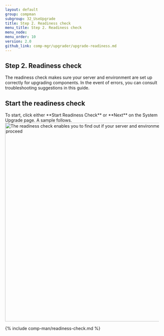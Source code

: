 ```yaml
---
layout: default 
group: compman
subgroup: 32_UseUpgrade
title: Step 2. Readiness check
menu_title: Step 2. Readiness check
menu_node: 
menu_order: 10
version: 2.0
github_link: comp-mgr/upgrader/upgrade-readiness.md
---
```


## Step 2. Readiness check
The readiness check makes sure your server and environment are set up correctly for upgrading components. In the event of errors, you can consult troubleshooting suggestions in this guide.

<h2 id="compman-readiness-start">Start the readiness check</h2>
To start, click either **Start Readiness Check** or **Next** on the System Upgrade page. A sample follows.

<img src="{{ site.baseurl }}common/images/upgr_readiness.png" width="650px" alt="The readiness check enables you to find out if your server and environment are ready to proceed">

{% include comp-man/readiness-check.md %}

